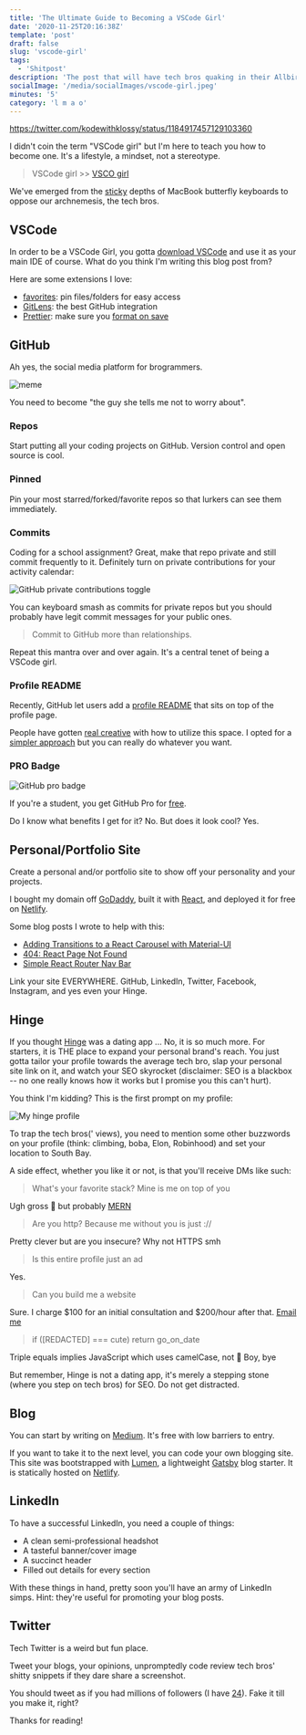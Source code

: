 ```yaml
---
title: 'The Ultimate Guide to Becoming a VSCode Girl'
date: '2020-11-25T20:16:38Z'
template: 'post'
draft: false
slug: 'vscode-girl'
tags:
  - 'Shitpost'
description: 'The post that will have tech bros quaking in their Allbirds wool runners'
socialImage: '/media/socialImages/vscode-girl.jpeg'
minutes: '5'
category: 'l m a o'
---
```


https://twitter.com/kodewithklossy/status/1184917457129103360

I didn't coin the term "VSCode girl" but I'm here to teach you how to become one. It's a lifestyle, a mindset, not a stereotype.

> VSCode girl >> [VSCO girl](https://www.urbandictionary.com/define.php?term=VSCO%20GIRL)

We've emerged from the [sticky](https://support.apple.com/keyboard-service-program-for-mac-notebooks) depths of MacBook butterfly keyboards to oppose our archnemesis, the tech bros.

## VSCode

In order to be a VSCode Girl, you gotta [download VSCode](https://code.visualstudio.com/download) and use it as your main IDE of course. What do you think I'm writing this blog post from?

Here are some extensions I love:

- [favorites](https://marketplace.visualstudio.com/items?itemName=howardzuo.vscode-favorites): pin files/folders for easy access
- [GitLens](https://marketplace.visualstudio.com/items?itemName=eamodio.gitlens): the best GitHub integration
- [Prettier](https://marketplace.visualstudio.com/items?itemName=esbenp.prettier-vscode): make sure you [format on save](https://scottsauber.com/2017/06/10/prettier-format-on-save-never-worry-about-formatting-javascript-again/)

## GitHub

Ah yes, the social media platform for brogrammers.

![meme](https://img.devrant.com/devrant/rant/r_957017_r4A2p.jpg)

You need to become "the guy she tells me not to worry about".

### Repos

Start putting all your coding projects on GitHub. Version control and open source is cool.

### Pinned

Pin your most starred/forked/favorite repos so that lurkers can see them immediately.

### Commits

Coding for a school assignment? Great, make that repo private and still commit frequently to it. Definitely turn on private contributions for your activity calendar:

![GitHub private contributions toggle](/media/vscode-girl/private.png)

You can keyboard smash as commits for private repos but you should probably have legit commit messages for your public ones.

> Commit to GitHub more than relationships.

Repeat this mantra over and over again. It's a central tenet of being a VSCode girl.

### Profile README

Recently, GitHub let users add a [profile README](https://docs.github.com/en/free-pro-team@latest/github/setting-up-and-managing-your-github-profile/managing-your-profile-readme) that sits on top of the profile page.

People have gotten [real creative](https://towardsdatascience.com/build-a-stunning-readme-for-your-github-profile-9b80434fe5d7) with how to utilize this space. I opted for a [simpler approach](https://github.com/karenying) but you can really do whatever you want.

### PRO Badge

![GitHub pro badge](/media/vscode-girl/pro.png)

If you're a student, you get GitHub Pro for [free](https://education.github.com/pack).

Do I know what benefits I get for it? No. But does it look cool? Yes.

## Personal/Portfolio Site

Create a personal and/or portfolio site to show off your personality and your projects.

I bought my domain off [GoDaddy](https://www.godaddy.com/), built it with [React](https://reactjs.org/docs/create-a-new-react-app.html), and deployed it for free on [Netlify](https://www.netlify.com/).

Some blog posts I wrote to help with this:

- [Adding Transitions to a React Carousel with Material-UI](https://www.blog.karenying.com/posts/adding-transitions-to-a-react-carousel-with-material-ui)
- [404: React Page Not Found](https://www.blog.karenying.com/posts/404-react-page-not-found)
- [Simple React Router Nav Bar](https://www.blog.karenying.com/posts/nav-bar-with-dots)

Link your site EVERYWHERE. GitHub, LinkedIn, Twitter, Facebook, Instagram, and yes even your Hinge.

## Hinge

If you thought [Hinge](https://hinge.co/) was a dating app ... No, it is so much more. For starters, it is THE place to expand your personal brand's reach. You just gotta tailor your profile towards the average tech bro, slap your personal site link on it, and watch your SEO skyrocket (disclaimer: SEO is a blackbox -- no one really knows how it works but I promise you this can't hurt).

You think I'm kidding? This is the first prompt on my profile:

![My hinge profile](/media/vscode-girl/hinge.jpg)

To trap the tech bros(' views), you need to mention some other buzzwords on your profile (think: climbing, boba, Elon, Robinhood) and set your location to South Bay.

A side effect, whether you like it or not, is that you'll receive DMs like such:

> What's your favorite stack? Mine is me on top of you

Ugh gross 🤮 but probably [MERN](https://www.mongodb.com/mern-stack)

> Are you http? Because me without you is just ://

Pretty clever but are you insecure? Why not HTTPS smh

> Is this entire profile just an ad

Yes.

> Can you build me a website

<!-- prettier-ignore -->
Sure. I charge \$100 for an initial consultation and \$200/hour after that. [Email me](mailto:karenying7@gmail.com)

<!-- prettier-ignore -->
> if ([REDACTED] === cute) return go\_on\_date

Triple equals implies JavaScript which uses camelCase, not 🐍 Boy, bye

But remember, Hinge is not a dating app, it's merely a stepping stone (where you step on tech bros) for SEO. Do not get distracted.

## Blog

You can start by writing on [Medium](https://medium.com/). It's free with low barriers to entry.

If you want to take it to the next level, you can code your own blogging site. This site was bootstrapped with [Lumen](https://github.com/alxshelepenok/gatsby-starter-lumen), a lightweight [Gatsby](https://www.gatsbyjs.com/) blog starter. It is statically hosted on [Netlify](http://netlify.com/).

## LinkedIn

To have a successful LinkedIn, you need a couple of things:

- A clean semi-professional headshot
- A tasteful banner/cover image
- A succinct header
- Filled out details for every section

With these things in hand, pretty soon you'll have an army of LinkedIn simps. Hint: they're useful for promoting your blog posts.

## Twitter

Tech Twitter is a weird but fun place.

Tweet your blogs, your opinions, unpromptedly code review tech bros' shitty snippets if they dare share a screenshot.

You should tweet as if you had millions of followers (I have [24](https://twitter.com/karen_ying_)). Fake it till you make it, right?

Thanks for reading!
